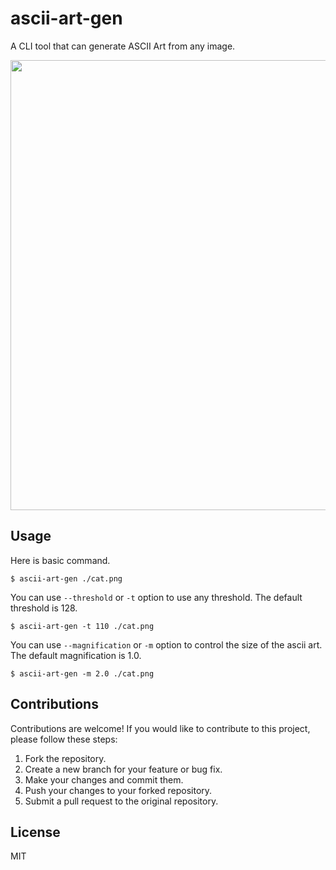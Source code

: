 # ascii-art-gen

A CLI tool that can generate ASCII Art from any image.

<img src="https://github.com/ayanami77/ascii-art-gen/assets/107479598/1246092b-11d6-4a2f-a16c-e9afbcf0ec92" width="720"/>  

## Usage

Here is basic command.

```
$ ascii-art-gen ./cat.png
```

You can use `--threshold` or `-t` option to use any threshold. The default threshold is 128.

```
$ ascii-art-gen -t 110 ./cat.png
```

You can use `--magnification` or `-m` option to control the size of the ascii art. The default magnification is 1.0.

```
$ ascii-art-gen -m 2.0 ./cat.png
```

## Contributions

Contributions are welcome! If you would like to contribute to this project, please follow these steps:

1. Fork the repository.
2. Create a new branch for your feature or bug fix.
3. Make your changes and commit them.
4. Push your changes to your forked repository.
5. Submit a pull request to the original repository.

## License

MIT
